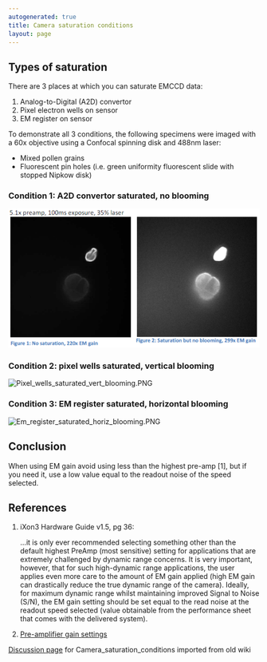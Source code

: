 ```yaml
---
autogenerated: true
title: Camera saturation conditions
layout: page
---
```


## Types of saturation

There are 3 places at which you can saturate EMCCD data:

1.  Analog-to-Digital (A2D) convertor
2.  Pixel electron wells on sensor
3.  EM register on sensor

To demonstrate all 3 conditions, the following specimens were imaged
with a 60x objective using a Confocal spinning disk and 488nm laser:

-   Mixed pollen grains
-   Fluorescent pin holes (i.e. green uniformity fluorescent slide with
    stopped Nipkow disk)

### Condition 1: A2D convertor saturated, no blooming

![](media/A2d_saturated_no_blooming.PNG "A2d_saturated_no_blooming.PNG")

### Condition 2: pixel wells saturated, vertical blooming

![](media/Pixel_wells_saturated_vert_blooming.PNG‎ "Pixel_wells_saturated_vert_blooming.PNG‎")

### Condition 3: EM register saturated, horizontal blooming

![](media/Em_register_saturated_horiz_blooming.PNG‎ "Em_register_saturated_horiz_blooming.PNG‎")

## Conclusion

When using EM gain avoid using less than the highest pre-amp \[1\], but
if you need it, use a low value equal to the readout noise of the speed
selected.

## References

1.  iXon3 Hardware Guide v1.5, pg 36:
      
    ...it is only ever recommended selecting something other than the
    default highest PreAmp (most sensitive) setting for applications
    that are extremely challenged by dynamic range concerns. It is very
    important, however, that for such high-dynamic range applications,
    the user applies even more care to the amount of EM gain applied
    (high EM gain can drastically reduce the true dynamic range of the
    camera). Ideally, for maximum dynamic range whilst maintaining
    improved Signal to Noise (S/N), the EM gain setting should be set
    equal to the read noise at the readout speed selected (value
    obtainable from the performance sheet that comes with the delivered
    system).
2.  [Pre-amplifier gain
    settings](http://www.andor.com/learning/digital_cameras/?docid=328)

[Discussion page](/talk/Camera_saturation_conditions) for Camera_saturation_conditions imported from old wiki
